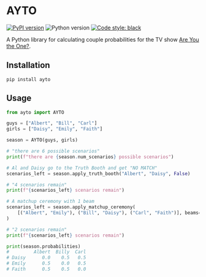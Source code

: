 # AYTO

[![PyPI version](https://badge.fury.io/py/ayto.svg)](https://badge.fury.io/py/ayto) ![Python version](https://img.shields.io/pypi/pyversions/ayto) [![Code style: black](https://img.shields.io/badge/code%20style-black-000000.svg)](https://github.com/psf/black)

A Python library for calculating couple probabilities for the TV show [Are You the One?](https://en.wikipedia.org/wiki/Are_You_the_One%3F).

## Installation

```
pip install ayto
```

## Usage

```python
from ayto import AYTO

guys = ["Albert", "Bill", "Carl"]
girls = ["Daisy", "Emily", "Faith"]

season = AYTO(guys, girls)

# "there are 6 possible scenarios"
print(f"there are {season.num_scenarios} possible scenarios")

# Al and Daisy go to the Truth Booth and get "NO MATCH"
scenarios_left = season.apply_truth_booth("Albert", "Daisy", False)

# "4 scenarios remain"
print(f"{scenarios_left} scenarios remain")

# A matchup ceremony with 1 beam
scenarios_left = season.apply_matchup_ceremony(
    [("Albert", "Emily"), ("Bill", "Daisy"), ("Carl", "Faith")], beams=1
)

# "2 scenarios remain"
print(f"{scenarios_left} scenarios remain")

print(season.probabilities)
#         Albert  Billy  Carl
# Daisy      0.0    0.5   0.5
# Emily      0.5    0.0   0.5
# Faith      0.5    0.5   0.0
```
